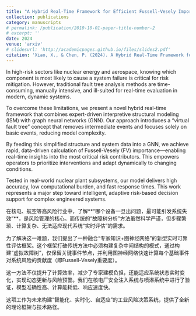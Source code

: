 ```yaml
---
title: "A Hybrid Real-Time Framework for Efficient Fussell-Vesely Importance Evaluation Using Virtual Fault Trees and Graph Neural Networks"
collection: publications
category: manuscripts
# permalink: /publication/2010-10-01-paper-title-number-2
# excerpt: ''
date: 2024
venue: 'arxiv'
# slidesurl: 'http://academicpages.github.io/files/slides2.pdf'
citation: 'Xiao, X., & Chen, P. (2024). A Hybrid Real-Time Framework for Efficient Fussell-Vesely Importance Evaluation Using Virtual Fault Trees and Graph Neural Networks. arXiv preprint arXiv:2412.10484.'
---
```


In high-risk sectors like nuclear energy and aerospace, knowing which component is most likely to cause a system failure is critical for risk mitigation. However, traditional fault tree analysis methods are time-consuming, manually intensive, and ill-suited for real-time evaluation in modern, dynamic systems.

To overcome these limitations, we present a novel hybrid real-time framework that combines expert-driven interpretive structural modeling (ISM) with graph neural networks (GNN). Our approach introduces a “virtual fault tree” concept that removes intermediate events and focuses solely on basic events, reducing model complexity.

By feeding this simplified structure and system data into a GNN, we achieve rapid, data-driven calculation of Fussell-Vesely (FV) importance—enabling real-time insights into the most critical risk contributors. This empowers operators to prioritize interventions and adapt dynamically to changing conditions.

Tested in real-world nuclear plant subsystems, our model delivers high accuracy, low computational burden, and fast response times. This work represents a major step toward intelligent, adaptive risk-based decision support for complex engineered systems.


在核电、航空等高风险行业中，了解**“哪个设备一旦出问题，最可能引发系统失效”**，是风险管理的核心。而传统的“故障树分析”方法虽然科学严谨，但步骤繁琐、计算复杂、无法适应现代系统“实时评估”的需求。

为了解决这一难题，我们提出了一种融合“专家知识+图神经网络”的新型实时可靠性评估框架。这个框架打破传统方法中必须构建复杂中间结构的模式，通过构建“虚拟故障树”，仅保留关键事件节点，并利用图神经网络快速计算每个基础事件对系统风险的贡献度（即Fussell-Vesely重要度）。

这一方法不仅提升了计算效率，减少了专家建模负担，还能适应系统状态实时变化，实现动态更新与风险预警。我们在核电厂安全注入系统与喷淋系统中进行了验证，模型准确性高、计算能耗低、响应速度快。

这项工作为未来构建“智能化、实时化、自适应”的工业风险决策系统，提供了全新的理论框架与技术路径。



